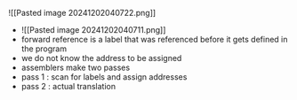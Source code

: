 
![[Pasted image 20241202040722.png]]
- ![[Pasted image 20241202040711.png]]
- forward reference is a label that was referenced before it gets defined in the program
- we do not know the address to be assigned
- assemblers make two passes
- pass 1 : scan for labels and assign addresses
- pass 2 : actual translation



